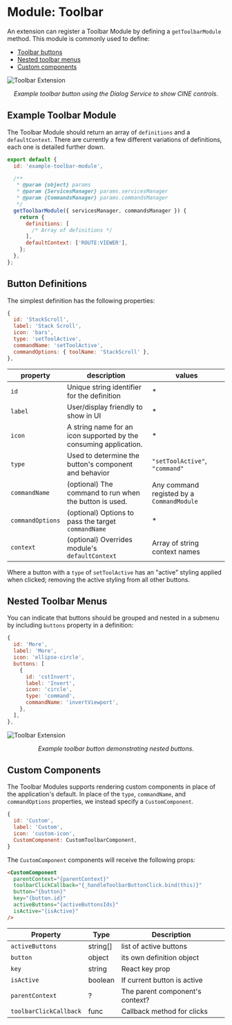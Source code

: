 # Module: Toolbar

An extension can register a Toolbar Module by defining a `getToolbarModule`
method. This module is commonly used to define:

- [Toolbar buttons](#button-definitions)
- [Nested toolbar menus](#nested-toolbar-menus)
- [Custom components](#custom-components)

![Toolbar Extension](../../assets/img/extensions-toolbar.gif)

<center><i>Example toolbar button using the Dialog Service to show CINE controls.</i></center>

## Example Toolbar Module

The Toolbar Module should return an array of `definitions` and a
`defaultContext`. There are currently a few different variations of definitions,
each one is detailed further down.

```js
export default {
  id: 'example-toolbar-module',

  /**
   * @param {object} params
   * @param {ServicesManager} params.servicesManager
   * @param {CommandsManager} params.commandsManager
   */
  getToolbarModule({ servicesManager, commandsManager }) {
    return {
      definitions: [
        /* Array of definitions */
      ],
      defaultContext: ['ROUTE:VIEWER'],
    };
  },
};
```

## Button Definitions

The simplest definition has the following properties:

```js
{
  id: 'StackScroll',
  label: 'Stack Scroll',
  icon: 'bars',
  type: 'setToolActive',
  commandName: 'setToolActive',
  commandOptions: { toolName: 'StackScroll' },
},
```

| property         | description                                                       | values                                    |
| ---------------- | ----------------------------------------------------------------- | ----------------------------------------- |
| `id`             | Unique string identifier for the definition                       | \*                                        |
| `label`          | User/display friendly to show in UI                               | \*                                        |
| `icon`           | A string name for an icon supported by the consuming application. | \*                                        |
| `type`           | Used to determine the button's component and behavior             | `"setToolActive"`, `"command"`            |
| `commandName`    | (optional) The command to run when the button is used.            | Any command registed by a `CommandModule` |
| `commandOptions` | (optional) Options to pass the target `commandName`               | \*                                        |
| `context`        | (optional) Overrides module's `defaultContext`                    | Array of string context names             |

Where a button with a `type` of `setToolActive` has an "active" styling applied
when clicked; removing the active styling from all other buttons.

## Nested Toolbar Menus

You can indicate that buttons should be grouped and nested in a submenu by
including `buttons` property in a definition:

```js
{
  id: 'More',
  label: 'More',
  icon: 'ellipse-circle',
  buttons: [
    {
      id: 'cstInvert',
      label: 'Invert',
      icon: 'circle',
      type: 'command',
      commandName: 'invertViewport',
    },
  ],
},
```

![Toolbar Extension](../../assets/img/extensions-toolbar-nested.gif)

<center><i>Example toolbar button demonstrating nested buttons.</i></center>

## Custom Components

The Toolbar Modules supports rendering custom components in place of the
application's default. In place of the `type`, `commandName`, and
`commandOptions` properties, we instead specify a `CustomComponent`.

```js
{
  id: 'Custom',
  label: 'Custom',
  icon: 'custom-icon',
  CustomComponent: CustomToolbarComponent,
}

```

The `CustomComponent` components will receive the following props:

```html
<CustomComponent
  parentContext="{parentContext}"
  toolbarClickCallback="{_handleToolbarButtonClick.bind(this)}"
  button="{button}"
  key="{button.id}"
  activeButtons="{activeButtonsIds}"
  isActive="{isActive}"
/>
```

| Property               | Type     | Description                     |
| ---------------------- | -------- | ------------------------------- |
| `activeButtons`        | string[] | list of active buttons          |
| `button`               | object   | its own definition object       |
| `key`                  | string   | React key prop                  |
| `isActive`             | boolean  | If current button is active     |
| `parentContext`        | ?        | The parent component's context? |
| `toolbarClickCallback` | func     | Callback method for clicks      |
